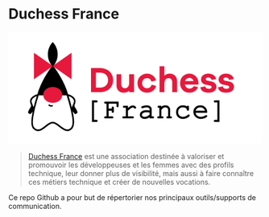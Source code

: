 # Duchess France

[![N|Solid](communication/2021/logo%20duchess%20france/DUCHESS_logo.png)](http://duchess-france.org)

>[Duchess France](http://www.duchess-france.fr) est une association destinée à valoriser et promouvoir les développeuses et les femmes avec des profils technique, leur donner plus de visibilité, mais aussi à faire connaître ces métiers technique et créer de nouvelles vocations.

Ce repo Github a pour but de répertorier nos principaux outils/supports de communication.
